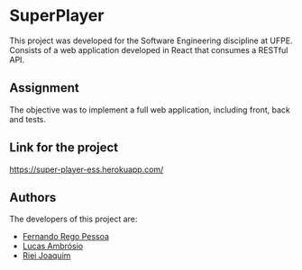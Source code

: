 # SuperPlayer

This project was developed for the Software Engineering discipline at UFPE.  
Consists of a web application developed in React that consumes a RESTful API.

## Assignment

The objective was to implement a full web application, including front, back and tests.

## Link for the project

https://super-player-ess.herokuapp.com/

## Authors

The developers of this project are:

- [Fernando Rego Pessoa](https://github.com/frpmneto)
- [Lucas Ambrósio](https://github.com/amb-lucas)
- [Riei Joaquim](https://github.com/Riei-Joaquim)
